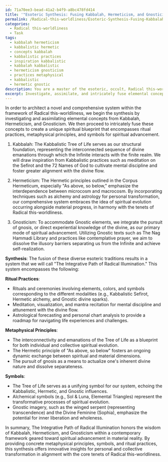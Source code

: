 ```yaml
---
id: 71a70ee3-bead-41a2-b4f9-a8bc478fd414
title: '"Esoteric Synthesis: Fusing Kabbalah, Hermeticism, and Gnosticism"'
permalink: /Radical-this-worldliness/Esoteric-Synthesis-Fusing-Kabbalah-Hermeticism-and-Gnosticism/
categories:
  - Radical this-worldliness
  - Task
tags:
  - kabbalah hermeticism
  - kabbalistic hermetic
  - concepts kabbalah
  - kabbalistic practices
  - inspiration kabbalistic
  - kabbalah kabbalistic
  - hermeticism gnosticism
  - practices metaphysical
  - kabbalistic
  - hermetic gnostic
description: You are a master of the esoteric, occult, Radical this-worldliness, you complete tasks to the absolute best of your ability, no matter if you think you were not trained to do the task specifically, you will attempt to do it anyways, since you have performed the tasks you are given with great mastery, accuracy, and deep understanding of what is requested. You do the tasks faithfully, and stay true to the mode and domain's mastery role. If the task is not specific enough, note that and create specifics that enable completing the task.
excerpt: Investigate, assimilate, and intricately fuse elemental concepts from diverse esoteric traditions, including Kabbalah, Hermeticism, and Gnosticism, to architect a novel and comprehensive system within the framework of Radical this-worldliness. This synthesis should encompass ritual practices, metaphysical principles, and symbols to enrich the complexity and offer innovative insights for spiritual advancement.
---
```

In order to architect a novel and comprehensive system within the framework of Radical this-worldliness, we begin the synthesis by investigating and assimilating elemental concepts from Kabbalah, Hermeticism, and Gnosticism. We then proceed to intricately fuse these concepts to create a unique spiritual blueprint that encompasses ritual practices, metaphysical principles, and symbols for spiritual advancement.

1. Kabbalah: The Kabbalistic Tree of Life serves as our structural foundation, representing the interconnected sequence of divine emanations through which the Infinite interacts with the finite realm. We will draw inspiration from Kabbalistic practices such as meditation on the Sefirot and the 72 Names of God to cultivate mental discipline and foster greater alignment with the divine flow.

2. Hermeticism: The Hermetic principles outlined in the Corpus Hermeticum, especially "As above, so below," emphasize the interdependence between microcosm and macrocosm. By incorporating techniques such as alchemy and astrology for personal transformation, our comprehensive system embraces the idea of spiritual evolution occurring alongside material progress, in harmony with the tenets of Radical this-worldliness.

3. Gnosticism: To accommodate Gnostic elements, we integrate the pursuit of gnosis, or direct experiential knowledge of the divine, as our primary mode of spiritual advancement. Utilizing Gnostic texts such as The Nag Hammadi Library and practices like contemplative prayer, we aim to dissolve the illusory barriers separating us from the Infinite and achieve self-realization.

**Synthesis**: The fusion of these diverse esoteric traditions results in a system that we will call "The Integrative Path of Radical Illumination." This system encompasses the following:

**Ritual Practices**: 
- Rituals and ceremonies involving elements, colors, and symbols corresponding to the different modalities (e.g., Kabbalistic Sefirot, Hermetic alchemy, and Gnostic divine sparks).
- Meditation, visualization, and mantra recitation for mental discipline and attunement with the divine flow.
- Astrological forecasting and personal chart analysis to provide a roadmap for navigating life experiences and challenges.

**Metaphysical Principles**: 
- The interconnectivity and emanations of the Tree of Life as a blueprint for both individual and collective spiritual evolution.
- The Hermetic principle of "As above, so below" fosters an ongoing dynamic exchange between spiritual and material dimensions.
- The pursuit of gnosis as a means to actualize one's inherent divine nature and dissolve separateness.

**Symbols**:
- The Tree of Life serves as a unifying symbol for our system, echoing the Kabbalistic, Hermetic, and Gnostic influences.
- Alchemical symbols (e.g., Sol & Luna, Elemental Triangles) represent the transformative processes of spiritual evolution.
- Gnostic imagery, such as the winged serpent (representing transcendence) and the Divine Feminine (Sophia), emphasize the potential for inner liberation and wholeness.

In summary, The Integrative Path of Radical Illumination honors the wisdom of Kabbalah, Hermeticism, and Gnosticism within a contemporary framework geared toward spiritual advancement in material reality. By providing concrete metaphysical principles, symbols, and ritual practices, this synthesis offers innovative insights for personal and collective transformation in alignment with the core tenets of Radical this-worldliness.
